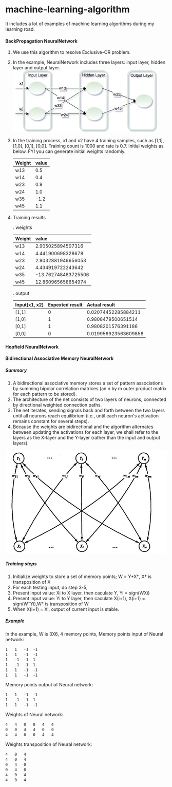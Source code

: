 # machine-learning-algorithm
It includes a lot of examples of machine learning algorithms during my learning road.

#### BackPropagation NeuralNetwork
1. We use this algorithm to resolve Exclusive-OR problem.
2. In the example, NeuralNetwork includes three layers: input layer, hidden layer and output layer.
   ![Alt text](https://github.com/Andy-Gong/machine-learning-algorithm/blob/master/src/main/resource/BPNN/BPNN.jpg)
3. In the training process, x1 and x2 have 4 training samples, such as [1,1], [1,0], [0,1], [0,0]. Training count is 1000 and rate is 0.7.
   Initial weights as below. FYI you can generate initial weights randomly.
   
   | Weight     | value    |
   | --------|---------|
   | w13  | 0.5   |
   | w14 | 0.4 |
   | w23 | 0.9 |
   | w24 | 1.0 |
   | w35 | -1.2 |
   | w45 |	1.1 |
4. Training results
   
   . weights
   
   | Weight     | value    |
   | --------|---------|
   | w13  | 2.905025894507316   |
   | w14 | 4.441900698328678 |
   | w23 | 2.9032881949656053 |
   | w24 | 4.434919722243642 |
   | w35 | -13.762748483725506 |
   | w45 |	12.860965658654974 |
   
   . output
   
   | Input(x1, x2)| Expexted result | Actual result |
   | -------------|-----------------|---------------|
   | [1,1]  | 0   | 0.02074452285884211    |
   | [1,0] | 1 | 0.9808479500651514   |
   | [0,1] | 1 | 0.9808201576391186   |
   | [0,0] | 0 | 0.019956923563609858    |
   
#### Hopfield NeuralNetwork
#### Bidirectional Associative Memory NeuralNetwork
##### Summary
1. A bidirectional associative memory stores a set of pattern associations by summing bipolar correlation matrices (an n by m outer product matrix for each pattern to be stored).
2. The architecture of the net consists of two layers of neurons, connected by directional weighted connection paths.
3. The net iterates, sending signals back and forth between the two layers until all neurons reach equilibrium (i.e., until each neuron's activation remains constant for several steps). 
4. Because the weights are bidirectional and the algorithm alternates between updating the activations for each layer, we shall refer to the layers as the X-layer and the Y-layer (rather than the input and output layers).

![Alt text](https://github.com/Andy-Gong/machine-learning-algorithm/blob/master/src/main/resource/BAMNN/BAMNN.png)

##### Training steps
1. Initialize weights to store a set of memory points;
       W = Y*X†, X† is transposition of X
2. For each testing input, do step 3-5;
3. Present input value: Xi to X layer, then caculate Y,
      Yi = sign(WXi)
4. Present input value: Yi to Y layer, then caculate X(i+1),
      X(i+1) = sign(W†Yi),W† is transposition of W
5. When X(i+1) = Xi, output of current input is stable.

##### Example
In the example, W is 3X6, 4 memory points,
Memory points input of Neural network:
```
1	1	-1	-1	
1	1	-1	-1	
1	-1	-1	1	
1	-1	-1	1	
1	1	-1	-1	
1	1	-1	-1

```
Memory points output of Neural network:
```
1	1	-1	-1
1	-1	-1	1
1	1	-1	-1

```
Weights of Neural network:
```
4	4	0	0	4	4
0	0	4	4	0	0
4	4	0	0	4	4
```
Weights transposition of Neural network:
```
4	0	4
4	0	4
0	4	0
0	4	0
4	0	4
4	0	4
```

